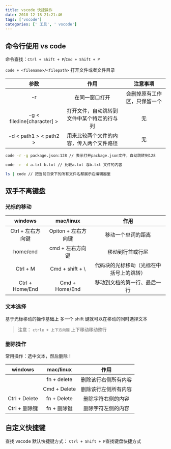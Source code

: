 ```yaml
---
title: vscode 快捷操作
date: 2018-12-18 21:21:46
tags: ['vscode']
categories: [' 工具', ' vscode']
---
```


## 命令行使用 vs code

命令查找：`Ctrl + Shift + P`/`Cmd + Shift + P`

`code + <filename>/<filepath>` 打开文件或者文件目录

|              参数              |                    作用                    |           注意事项           |
| :----------------------------: | :----------------------------------------: | :--------------------------: |
|               -r               |               在同一窗口打开               | 会删掉原有工作区，只保留一个 |
| -g &lt; file:line[character] > | 打开文件，自动跳转到文件中某个特定的行与列 |              无              |
|  -d &lt; path1 > &lt; path2 >  |  用来比较两个文件的内容，传入两个文件路径  |              无              |

```bash
code -r -g package.json:128 // 表示打开package.json文件，自动跳转到128

code -r -d a.txt b.txt // 比较a.txt 与b.txt 文件的内容

ls | code // 把当前目录下的所有文件名都展示在编辑器里
```

<!-- more -->

## 双手不离键盘

### 光标的移动

|      windows      |      mac/linux      |                   作用                   |
| :---------------: | :-----------------: | :--------------------------------------: |
| Ctrl + 左右方向键 | Opiton + 左右方向键 |            移动一个单词的距离            |
|     home/end      |  cmd + 左右方向键   |             移动到行首或行尾             |
|     Ctrl + M      |  Cmd + shift + \    | 代码块的光标移动（光标在中括号上的跳转） |
|  Ctrl + Home/End  |   Cmd + Home/End    |       移动到文档的第一行、最后一行       |

### 文本选择

基于光标移动的操作基础上 多一个 shift 键就可以在移动的同时选择文本

> 注意：
> `ctrle + 上下方向键` 上下移动移动整行

### 删除操作

常用操作：选中文本，然后删除！

|    windows    |  mac/linux   |         作用         |
| :-----------: | :----------: | :------------------: |
|               | fn + delete  | 删除该行右侧所有内容 |
|               | Cmd + Delete | 删除该行左侧所有内容 |
| Ctrl + Delete | fn + Delete  |  删除字符右侧的内容  |
| Ctrl + 删除键 | fn + 删除键  |  删除字符左侧的内容  |

## 自定义快捷键

查找 vscode 默认快捷键方式： `Ctrl + Shift + P`查找键盘快捷方式
